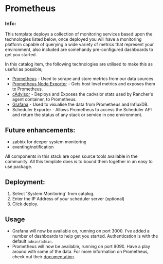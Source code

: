 # Prometheus

### Info:

This template deploys a collection of monitoring services based upon the technologies listed below, once deployed you will have a monitoring platform capable of querying a wide variety of metrics that represent your environment, also included are somehandy pre-configured dashboards to get you started.

In this catalog item, the following technologies are utilised to make this as useful as possible;

* [Prometheus](https://github.com/prometheus/prometheus) - Used to scrape and store metrics from our data sources.
* [Prometheus Node Exporter](https://github.com/prometheus/node_exporter) - Gets host level metrics and exposes them to Prometheus.
* [cAdvisor](https://github.com/google/cadvisor) - Deploys and Exposes the cadvsior stats used by Rancher's agent container, to Prometheus.
* [Grafana](https://github.com/grafana/grafana/) - Used to visualise the data from Prometheus and InfluxDB.
* Scheduler Exporter - Allows Prometheus to access the Scheduler API and return the status of any stack or service in one environment.

## Future enhancements:
* zabbix for deeper system monitoring 
* eventing/notification


All components in this stack are open source tools available in the community. All this template does is to bound them together in an easy to use package. 
 
## Deployment:
1. Select 'System Monitoring' from catalog.
2. Enter the IP Address of your scheduler server (optional)
3. Click deploy.

## Usage
* Grafana will now be available on, running on port 3000. I've added a number of dashboards to help get you started. Authentication is with the default `admin/admin`.
* Prometheus will now be available, running on port 9090. Have a play around with some of the data. For more information on Prometheus, check out their [documentation](https://prometheus.io/docs/introduction/overview/).
